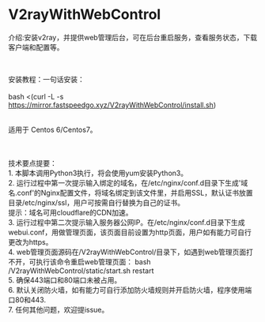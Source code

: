 # V2rayWithWebControl

介绍:安装v2ray，并提供web管理后台，可在后台重启服务，查看服务状态，下载客户端和配置等。

<br>

安装教程：一句话安装：<br><br>
bash <(curl -L -s https://mirror.fastspeedgo.xyz/V2rayWithWebControl/install.sh) 

<br>
适用于 Centos 6/Centos7。

<br><br>
技术要点提要：
<br>1. 本脚本调用Python3执行，将会使用yum安装Python3。
<br>2. 运行过程中第一次提示输入绑定的域名，在/etc/nginx/conf.d目录下生成'域名.conf'的Nginx配置文件，将域名绑定到该文件里，并启用SSL，默认证书放置目录/etc/nginx/ssl，用户可按需自行替换为自己的证书。
<br>提示：域名可用cloudflare的CDN加速。
<br>3. 运行过程中第二次提示输入服务器公网IP。在/etc/nginx/conf.d目录下生成webui.conf，用做管理页面，该页面目前设置为http页面，用户如有能力可自行更改为https。
<br>4. web管理页面源码在/V2rayWithWebControl/目录下，如遇到web管理页面打不开，可执行该命令重启web管理页面：
bash /V2rayWithWebControl/static/start.sh restart
<br>5. 确保443端口和80端口未被占用。
<br>6. 默认关闭防火墙，如有能力可自行添加防火墙规则并开启防火墙，程序使用端口80和443.
<br>7. 任何其他问题，欢迎提issue。
